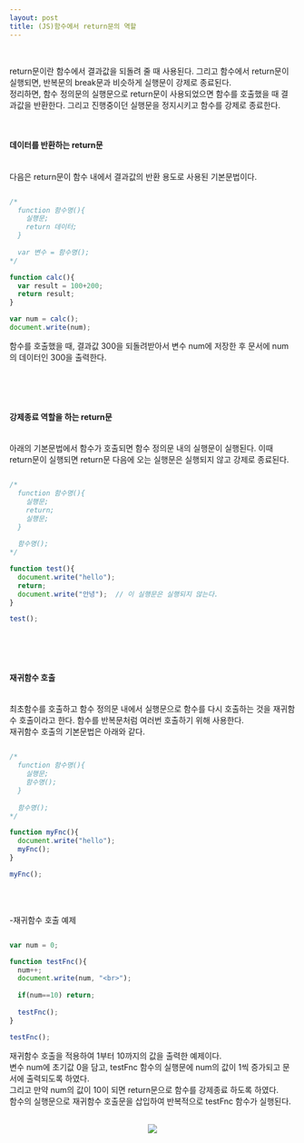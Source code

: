 ```yaml
---
layout: post
title: (JS)함수에서 return문의 역할
---
```

<br>

return문이란 함수에서 결과값을 되돌려 줄 때 사용된다. 그리고 함수에서 return문이 실행되면, 반복문의 break문과 비슷하게 실행문이 강제로 종료된다.
<br>
정리하면, 함수 정의문의 실행문으로 return문이 사용되었으면 함수를 호출했을 때 결과값을 반환한다. 그리고 진행중이던 실행문을 정지시키고 함수를 강제로 종료한다. 

<br>

#### 데이터를 반환하는 return문
<br>
다음은 return문이 함수 내에서 결과값의 반환 용도로 사용된 기본문법이다.

``` javascript

/*
  function 함수명(){
    실행문;
    return 데이터;
  }
  
  var 변수 = 함수명();
*/

function calc(){
  var result = 100+200;
  return result;
}

var num = calc();
document.write(num);

```

함수를 호출했을 때, 결과값 300을 되돌려받아서 변수 num에 저장한 후 문서에 num의 데이터인 300을 출력한다. 

<br>
<br>
<br>

#### 강제종료 역할을 하는 return문
<br>
아래의 기본문법에서 함수가 호출되면 함수 정의문 내의 실행문이 실행된다. 이때 return문이 실행되면 return문 다음에 오는 실행문은 실행되지 않고 강제로 종료된다. 

``` javascript

/*
  function 함수명(){
    실행문;
    return;
    실행문;
  }
  
  함수명();
*/

function test(){
  document.write("hello");
  return;
  document.write("안녕");  // 이 실행문은 실행되지 않는다.
}

test();

```

<br>
<br>
<br>

#### 재귀함수 호출
<br>
최초함수를 호출하고 함수 정의문 내에서 실행문으로 함수를 다시 호출하는 것을 재귀함수 호출이라고 한다.  
함수를 반복문처럼 여러번 호출하기 위해 사용한다.
<br>
재귀함수 호출의 기본문법은 아래와 같다.

``` javascript

/*
  function 함수명(){
    실행문;
    함수명();
  }
  
  함수명();
*/

function myFnc(){
  document.write("hello");
  myFnc();
}

myFnc();

```

<br>
<br>

-재귀함수 호출 예제

``` javascript

var num = 0;

function testFnc(){
  num++;
  document.write(num, "<br>");
  
  if(num==10) return;
  
  testFnc();
}

testFnc();

```

재귀함수 호출을 적용하여 1부터 10까지의 값을 출력한 예제이다.
<br>
변수 num에 초기값 0을 담고, testFnc 함수의 실행문에 num의 값이 1씩 증가되고 문서에 출력되도록 하였다.  
그리고 만약 num의 값이 10이 되면 return문으로 함수를 강제종료 하도록 하였다.
<br>
함수의 실행문으로 재귀함수 호출문을 삽입하여 반복적으로 testFnc 함수가 실행된다.

<br>
<center><img src="https://hyeyeong1011.github.io/img/return.png"></center>
<br>

<br>
